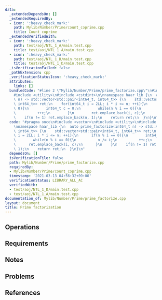 ```yaml
---
data:
  _extendedDependsOn: []
  _extendedRequiredBy:
  - icon: ':heavy_check_mark:'
    path: Mylib/Number/Prime/count_coprime.cpp
    title: Count coprime
  _extendedVerifiedWith:
  - icon: ':heavy_check_mark:'
    path: test/aoj/NTL_1_A/main.test.cpp
    title: test/aoj/NTL_1_A/main.test.cpp
  - icon: ':heavy_check_mark:'
    path: test/aoj/NTL_1_D/main.test.cpp
    title: test/aoj/NTL_1_D/main.test.cpp
  _isVerificationFailed: false
  _pathExtension: cpp
  _verificationStatusIcon: ':heavy_check_mark:'
  attributes:
    links: []
  bundledCode: "#line 2 \"Mylib/Number/Prime/prime_factorize.cpp\"\n#include <vector>\n\
    #include <utility>\n#include <cstdint>\n\nnamespace haar_lib {\n  auto prime_factorize(int64_t\
    \ n) -> std::vector<std::pair<int64_t, int64_t>> {\n    std::vector<std::pair<int64_t,\
    \ int64_t>> ret;\n    for(int64_t i = 2LL; i * i <= n; ++i){\n      if(n % i ==\
    \ 0){\n        int64_t c = 0;\n        while(n % i == 0){\n          n /= i;\n\
    \          ++c;\n        }\n        ret.emplace_back(i, c);\n      }\n    }\n\
    \    if(n != 1) ret.emplace_back(n, 1);\n    return ret;\n  }\n}\n"
  code: "#pragma once\n#include <vector>\n#include <utility>\n#include <cstdint>\n\
    \nnamespace haar_lib {\n  auto prime_factorize(int64_t n) -> std::vector<std::pair<int64_t,\
    \ int64_t>> {\n    std::vector<std::pair<int64_t, int64_t>> ret;\n    for(int64_t\
    \ i = 2LL; i * i <= n; ++i){\n      if(n % i == 0){\n        int64_t c = 0;\n\
    \        while(n % i == 0){\n          n /= i;\n          ++c;\n        }\n  \
    \      ret.emplace_back(i, c);\n      }\n    }\n    if(n != 1) ret.emplace_back(n,\
    \ 1);\n    return ret;\n  }\n}\n"
  dependsOn: []
  isVerificationFile: false
  path: Mylib/Number/Prime/prime_factorize.cpp
  requiredBy:
  - Mylib/Number/Prime/count_coprime.cpp
  timestamp: '2021-03-13 04:56:32+09:00'
  verificationStatus: LIBRARY_ALL_AC
  verifiedWith:
  - test/aoj/NTL_1_D/main.test.cpp
  - test/aoj/NTL_1_A/main.test.cpp
documentation_of: Mylib/Number/Prime/prime_factorize.cpp
layout: document
title: Prime factorization
---
```


## Operations

## Requirements

## Notes

## Problems

## References
